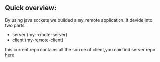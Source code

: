 
## Quick overview:

By using java sockets we builded a my_remote application. It devide into two parts

* server (my-remote-server)
* client (my-remote-client)

this current repo contains all the source of client,you can find server repo [here](https://github.com/ArunBonagiri/my-remote-server)
